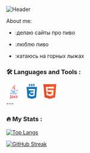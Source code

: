 ![Header](https://media.tenor.com/hW_mTYy_zS4AAAAi/gojo-satoru.gif)

About me:  
- :делаю сайты про пиво 

- :люблю пиво

- :катаюсь на горных лыжах

### :hammer_and_wrench: Languages and Tools :
<div>
  <img src="https://github.com/devicons/devicon/blob/master/icons/java/java-original-wordmark.svg" title="Java" alt="Java" width="40" height="40"/>&nbsp;
  <img src="https://github.com/devicons/devicon/blob/master/icons/css3/css3-plain-wordmark.svg"  title="CSS" alt="CSS" width="40" height="40"/>&nbsp;
  <img src="https://github.com/devicons/devicon/blob/master/icons/html5/html5-original.svg" title="HTML" alt="HTML" width="40" height="40"/>&nbsp;
</div>
---

### :fire: My Stats :
[![Top Langs](https://github-readme-stats.vercel.app/api/top-langs/?username=loki777t&layout=compact&theme=vision-friendly-dark)](https://github.com/anuraghazra/github-readme-stats)

[![GitHub Streak](http://github-readme-streak-stats.herokuapp.com?user=loki777t&theme=dark&background=000000)](https://git.io/streak-stats)





